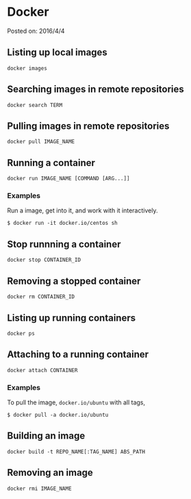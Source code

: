 # Docker

Posted on: 2016/4/4


## Listing up local images

`docker images`


## Searching images in remote repositories

`docker search TERM`


## Pulling images in remote repositories

`docker pull IMAGE_NAME`


## Running a container

`docker run IMAGE_NAME [COMMAND [ARG...]]`

### Examples

Run a image, get into it, and work with it interactively.

```
$ docker run -it docker.io/centos sh
```


## Stop runnning a container

`docker stop CONTAINER_ID`


## Removing a stopped container

`docker rm CONTAINER_ID`


## Listing up running containers

`docker ps`


## Attaching to a running container

`docker attach CONTAINER`


### Examples 

To pull the image, `docker.io/ubuntu` with all tags,

```
$ docker pull -a docker.io/ubuntu 
```


## Building an image

`docker build -t REPO_NAME[:TAG_NAME] ABS_PATH`


## Removing an image

`docker rmi IMAGE_NAME`
